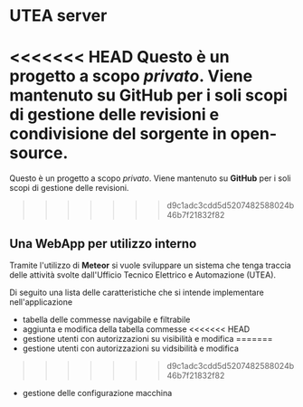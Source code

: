 # UTEA server
<<<<<<< HEAD
Questo è un progetto a scopo _privato_. Viene mantenuto su __GitHub__ per i soli scopi di gestione delle revisioni e condivisione del sorgente in open-source.
=======
Questo è un progetto a scopo _privato_. Viene mantenuto su __GitHub__ per i soli scopi di gestione delle revisioni.
>>>>>>> d9c1adc3cdd5d5207482588024b46b7f21832f82

## Una WebApp per utilizzo interno
Tramite l'utilizzo di __Meteor__ si vuole sviluppare un sistema che tenga traccia delle attività svolte dall'Ufficio Tecnico Elettrico e Automazione (UTEA).

Di seguito una lista delle caratteristiche che si intende implementare nell'applicazione
* tabella delle commesse navigabile e filtrabile
* aggiunta e modifica della tabella commesse
<<<<<<< HEAD
* gestione utenti con autorizzazioni su visibilità e modifica
=======
* gestione utenti con autorizzazioni su vidsibilità e modifica
>>>>>>> d9c1adc3cdd5d5207482588024b46b7f21832f82
* gestione delle configurazione macchina
